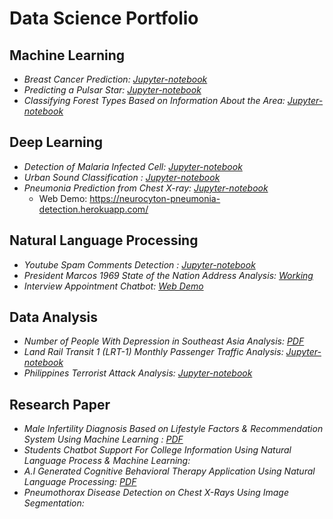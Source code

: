 # Data Science Portfolio

## Machine Learning
* *Breast Cancer Prediction:* *[Jupyter-notebook](https://github.com/gabbygab1233/Data-Science-Portfolio/blob/master/Machine-learning/breast-cancer-prediction-case-study.ipynb)*
* *Predicting a Pulsar Star:* *[Jupyter-notebook](https://github.com/gabbygab1233/Data-Science-Portfolio/blob/master/Machine-learning/i-see-stars.ipynb)*
* *Classifying Forest Types Based on Information About the Area:* *[Jupyter-notebook](https://github.com/gabbygab1233/Data-Science-Portfolio/blob/master/Machine-learning/the-forest-zero-to-hero.ipynb)*

## Deep Learning

* *Detection of Malaria Infected Cell:* *[Jupyter-notebook](https://github.com/gabbygab1233/Data-Science-Portfolio/blob/master/Deep-learning/detection-of-malaria-infected-cell-fastai-v2.ipynb)*
* *Urban Sound Classification :* *[Jupyter-notebook](https://github.com/gabbygab1233/Data-Science-Portfolio/blob/master/Deep-learning/URBANSOUND%20CLASSIFICATION.ipynb)*
* *Pneumonia Prediction from Chest X-ray:* *[Jupyter-notebook](https://github.com/gabbygab1233/Data-Science-Portfolio/blob/master/Deep-learning/pneumonia-prediction-pytorch-fastai.ipynb)*
     * Web Demo: https://neurocyton-pneumonia-detection.herokuapp.com/

## Natural Language Processing

* *Youtube Spam Comments Detection :* *[Jupyter-notebook](https://github.com/gabbygab1233/Data-Science-Portfolio/blob/master/Natural-language-process/youtube-spam-classifier.ipynb)*
* *President Marcos 1969 State of the Nation Address Analysis:* *[Working]()*
* *Interview Appointment Chatbot:* *[Web Demo](https://gabbygab1233.github.io/gabbiee/)*

## Data Analysis

* *Number of People With Depression in Southeast Asia Analysis:* *[PDF](https://github.com/gabbygab1233/Data-Science-Portfolio/blob/master/Data-analysis/Data%20Analytics%20AlphaBeta.pdf)*
* *Land Rail Transit 1 (LRT-1) Monthly Passenger Traffic Analysis:* *[Jupyter-notebook](https://github.com/gabbygab1233/Data-Science-Portfolio/blob/master/Data-analysis/A-Train.ipynb)*
* *Philippines Terrorist Attack Analysis:* *[Jupyter-notebook](https://github.com/gabbygab1233/Data-Science-Portfolio/blob/master/Data-analysis/terrorism-in-the-philippines.ipynb)*

## Research Paper


* *Male Infertility Diagnosis Based on Lifestyle Factors &  Recommendation System Using Machine Learning :* *[PDF](https://github.com/gabbygab1233/Data-Science-Portfolio/blob/master/Research-paper/Male%20Infertility%20Diagnosis%20%26%20Recommendation%20System%20%20Using%20Machine%20Learning.pdf)*
* *Students Chatbot Support For College Information Using Natural Language Process & Machine Learning:* 
* *A.I Generated Cognitive Behavioral Therapy Application Using Natural Language Processing:* *[PDF](https://github.com/gabbygab1233/Data-Science-Portfolio/blob/master/Research-paper/Artificial%20Intelligence%20Cognitive%20Behavioral%20Therapy%20Application%20Using%20Natural%20Language%20Processing.pdf)*
* *Pneumothorax Disease Detection on Chest X-Rays Using Image Segmentation:* 

